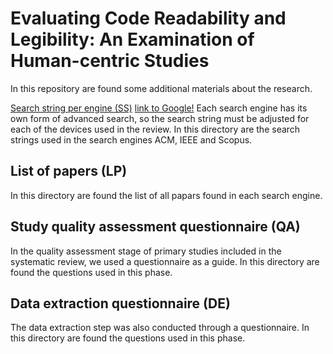# Evaluating Code Readability and Legibility: An Examination of Human-centric Studies
In this repository are found some additional materials about the research.

[Search string per engine (SS)](https://github.com/reydne/CodeReadability/blob/master/AllPhasesMergedPapers-Part1.md)
[link to Google!](http://google.com)
Each search engine has its own form of advanced search, so the search string must be adjusted for each of the devices used in the review. In this directory are the search strings used in the search engines ACM, IEEE and Scopus.

## List of papers (LP)
In this directory are found the list of all papars found in each search engine.

## Study quality assessment questionnaire (QA)
In the quality assessment stage of primary studies included in the systematic review, we used a questionnaire as a guide. In this directory are found the questions used in this phase.

## Data extraction questionnaire (DE)
The data extraction step was also conducted through a questionnaire. In this directory are found the questions used in this phase.  
